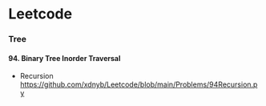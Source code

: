 # Leetcode
### Tree
#### 94. Binary Tree Inorder Traversal

+ Recursion https://github.com/xdnyb/Leetcode/blob/main/Problems/94Recursion.py
